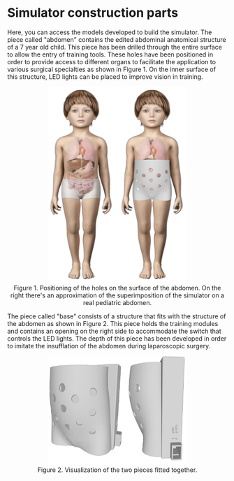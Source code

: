 # Simulator construction parts
Here, you can access the models developed to build the simulator. The piece called "abdomen" contains the edited abdominal anatomical structure of a 7 year old child. This piece has been drilled through the entire surface to allow the entry of training tools. These holes have been positioned in order to provide access to different organs to facilitate the application to various surgical specialties as shown in Figure 1. On the inner surface of this structure, LED lights can be placed to improve vision in training.

<p align="center">
  <img src="Images/Hole Positioning.png" width="320" height="450">
  <br>
  Figure 1. Positioning of the holes on the surface of the abdomen. On the right there's an approximation of the superimposition of the simulator on a real pediatric abdomen.
</p>

The piece called "base" consists of a structure that fits with the structure of the abdomen as shown in Figure 2. This piece holds the training modules and contains an opening on the right side to accommodate the switch that controls the LED lights. The depth of this piece has been developed in order to imitate the insufflation of the abdomen during laparoscopic surgery.

<p align="center">
  <img src="Images/3D Model.png" width="320" height="250">
  <br>
  Figure 2. Visualization of the two pieces fitted together.
</p>
